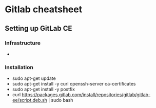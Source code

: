 # Gitlab cheatsheet

## Setting up GitLab CE

### Infrastructure
- 

### Installation
- sudo apt-get update
- sudo apt-get install -y curl openssh-server ca-certificates
- sudo apt-get install -y postfix
- curl https://packages.gitlab.com/install/repositories/gitlab/gitlab-ee/script.deb.sh | sudo bash


